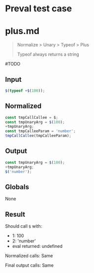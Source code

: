 # Preval test case

# plus.md

> Normalize > Unary > Typeof > Plus
>
> Typeof always returns a string

#TODO

## Input

`````js filename=intro
$(typeof +$(100));
`````

## Normalized

`````js filename=intro
const tmpCallCallee = $;
const tmpUnaryArg = $(100);
+tmpUnaryArg;
const tmpCalleeParam = 'number';
tmpCallCallee(tmpCalleeParam);
`````

## Output

`````js filename=intro
const tmpUnaryArg = $(100);
+tmpUnaryArg;
$('number');
`````

## Globals

None

## Result

Should call `$` with:
 - 1: 100
 - 2: 'number'
 - eval returned: undefined

Normalized calls: Same

Final output calls: Same
